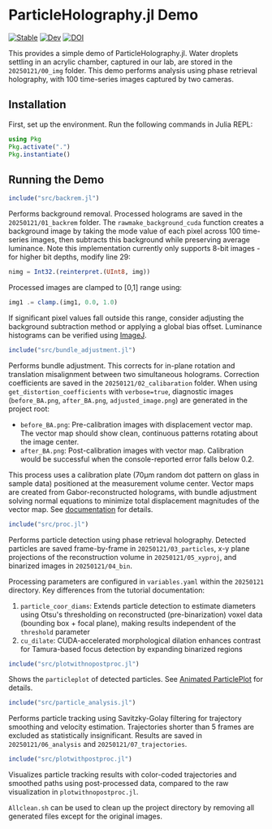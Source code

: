 # ParticleHolography.jl Demo

[![Stable](https://img.shields.io/badge/docs-stable-blue.svg)](https://dainakai.github.io/ParticleHolography.jl/stable/)
[![Dev](https://img.shields.io/badge/docs-dev-blue.svg)](https://dainakai.github.io/ParticleHolography.jl/dev/)
[![DOI](https://img.shields.io/badge/DOI-10.2139%2Fssrn.5003827-blue)](https://dx.doi.org/10.2139/ssrn.5003827)

This provides a simple demo of ParticleHolography.jl. Water droplets settling in an acrylic chamber, captured in our lab, are stored in the `20250121/00_img` folder. This demo performs analysis using phase retrieval holography, with 100 time-series images captured by two cameras.

## Installation
First, set up the environment. Run the following commands in Julia REPL:
```julia
using Pkg
Pkg.activate(".")
Pkg.instantiate()
```

## Running the Demo

```julia
include("src/backrem.jl")
```

Performs background removal. Processed holograms are saved in the `20250121/01_backrem` folder. The `rawmake_background_cuda` function creates a background image by taking the mode value of each pixel across 100 time-series images, then subtracts this background while preserving average luminance. Note this implementation currently only supports 8-bit images - for higher bit depths, modify line 29:
```julia
nimg = Int32.(reinterpret.(UInt8, img))
```

Processed images are clamped to [0,1] range using:
```julia
img1 .= clamp.(img1, 0.0, 1.0)
```
If significant pixel values fall outside this range, consider adjusting the background subtraction method or applying a global bias offset. Luminance histograms can be verified using [ImageJ](https://imagej.net/ij/).

```julia
include("src/bundle_adjustment.jl")
```

Performs bundle adjustment. This corrects for in-plane rotation and translation misalignment between two simultaneous holograms. Correction coefficients are saved in the `20250121/02_calibaration` folder. When using `get_distortion_coefficients` with `verbose=true`, diagnostic images (`before_BA.png`, `after_BA.png`, `adjusted_image.png`) are generated in the project root:
- `before_BA.png`: Pre-calibration images with displacement vector map. The vector map should show clean, continuous patterns rotating about the image center.
- `after_BA.png`: Post-calibration images with vector map. Calibration would be successful when the console-reported error falls below 0.2.

This process uses a calibration plate (70µm random dot pattern on glass in sample data) positioned at the measurement volume center. Vector maps are created from Gabor-reconstructed holograms, with bundle adjustment solving normal equations to minimize total displacement magnitudes of the vector map. See [documentation](https://dainakai.github.io/ParticleHolography.jl/dev/tutorials/pr/#bundle_adjustment) for details.

```julia
include("src/proc.jl")
```

Performs particle detection using phase retrieval holography. Detected particles are saved frame-by-frame in `20250121/03_particles`, x-y plane projections of the reconstruction volume in `20250121/05_xyproj`, and binarized images in `20250121/04_bin`.

Processing parameters are configured in `variables.yaml` within the `20250121` directory. Key differences from the tutorial documentation:
1. `particle_coor_diams`: Extends particle detection to estimate diameters using Otsu's thresholding on reconstructed (pre-binarization) voxel data (bounding box + focal plane), making results independent of the `threshold` parameter
2. `cu_dilate`: CUDA-accelerated morphological dilation enhances contrast for Tamura-based focus detection by expanding binarized regions
 
```julia
include("src/plotwithnopostproc.jl")
```
Shows the `particleplot` of detected particles. See [Animated ParticlePlot](https://dainakai.github.io/ParticleHolography.jl/dev/usage/animplot/#Animated-ParticlePlot) for details.

```julia
include("src/particle_analysis.jl")
```

Performs particle tracking using Savitzky-Golay filtering for trajectory smoothing and velocity estimation. Trajectories shorter than 5 frames are excluded as statistically insignificant. Results are saved in `20250121/06_analysis` and `20250121/07_trajectories`.

```julia
include("src/plotwithpostproc.jl")
```

Visualizes particle tracking results with color-coded trajectories and smoothed paths using post-processed data, compared to the raw visualization in `plotwithnopostproc.jl`.

`Allclean.sh` can be used to clean up the project directory by removing all generated files except for the original images.